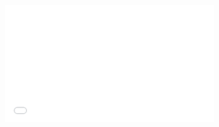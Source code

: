  <div class="text-center">
  <br/>
  
  <iframe width="560" height="315" src="{{ site.baseurl }}/vids/dribble4.JPG" frameborder="0" allowfullscreen></iframe>
  
</div>



